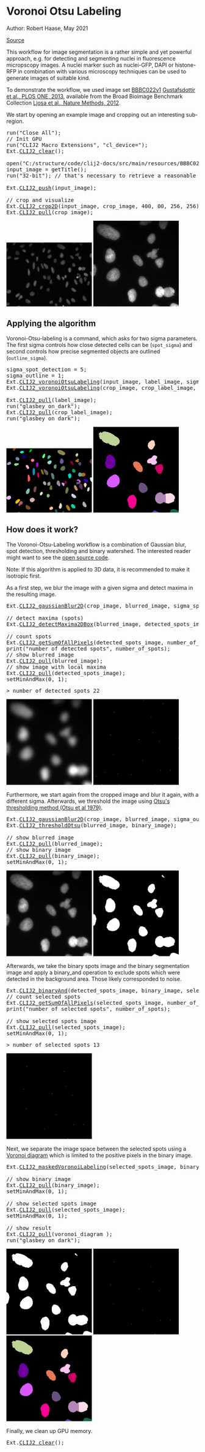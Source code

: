 

# Voronoi Otsu Labeling
Author: Robert Haase, May 2021

[Source](https://github.com/clij/clij2-docs/tree/master/src/main/macro/voronoi_otsu_labeling.ijm)

This workflow for image segmentation is a rather simple and yet powerful approach, e.g. for detecting and segmenting nuclei in fluorescence micropscopy images. A nuclei marker such as nuclei-GFP, DAPI or histone-RFP in combination with various microscopy techniques can be used to generate images of suitable kind.

To demonstrate the workflow, we used image set [BBBC022v1](https://bbbc.broadinstitute.org/bbbc/BBBC022) [Gustafsdottir et al., PLOS ONE, 2013](http://dx.doi.org/10.1371/journal.pone.0080999), available from the Broad Bioimage Benchmark Collection [Ljosa et al., Nature Methods, 2012](http://dx.doi.org/10.1038/nmeth.2083).

We start by opening an example image and cropping out an interesting sub-region.

<pre class="highlight">
run("Close All");
// Init GPU
run("CLIJ2 Macro Extensions", "cl_device=");
Ext.<a href="https://clij.github.io/clij2-docs/reference_clear">CLIJ2_clear</a>();

open("C:/structure/code/clij2-docs/src/main/resources/BBBC022/IXMtest_A01_s1_w164FBEEF7-F77C-4892-86F5-72D0160D4FB2.tif");
input_image = getTitle();
run("32-bit"); // that's necessary to retrieve a reasonable spot detection result

Ext.<a href="https://clij.github.io/clij2-docs/reference_push">CLIJ2_push</a>(input_image);

// crop and visualize
Ext.<a href="https://clij.github.io/clij2-docs/reference_crop2D">CLIJ2_crop2D</a>(input_image, crop_image, 400, 00, 256, 256);
Ext.<a href="https://clij.github.io/clij2-docs/reference_pull">CLIJ2_pull</a>(crop_image);
</pre>
<a href="image_1621874721153.png"><img src="image_1621874721153.png" width="224" alt="IXMtest_A01_s1_w164FBEEF7-F77C-4892-86F5-72D0160D4FB2.tif"/></a>
<a href="image_1621874722023.png"><img src="image_1621874722023.png" width="224" alt="CLIJ2_crop2D_result206"/></a>

## Applying the algorithm
Voronoi-Otsu-labeling is a command, which asks for two sigma parameters. 
The first sigma controls how close detected cells can be (`spot_sigma`) 
and second controls how precise segmented objects are outlined (`outline_sigma`).

<pre class="highlight">
sigma_spot_detection = 5;
sigma_outline = 1;
Ext.<a href="https://clij.github.io/clij2-docs/reference_voronoiOtsuLabeling">CLIJ2_voronoiOtsuLabeling</a>(input_image, label_image, sigma_spot_detection, sigma_outline);
Ext.<a href="https://clij.github.io/clij2-docs/reference_voronoiOtsuLabeling">CLIJ2_voronoiOtsuLabeling</a>(crop_image, crop_label_image, sigma_spot_detection, sigma_outline);

Ext.<a href="https://clij.github.io/clij2-docs/reference_pull">CLIJ2_pull</a>(label_image);
run("glasbey_on_dark");
Ext.<a href="https://clij.github.io/clij2-docs/reference_pull">CLIJ2_pull</a>(crop_label_image);
run("glasbey_on_dark");
</pre>
<a href="image_1621874722333.png"><img src="image_1621874722333.png" width="224" alt="CLIJ2_voronoiOtsuLabeling_result207"/></a>
<a href="image_1621874722395.png"><img src="image_1621874722395.png" width="224" alt="CLIJ2_voronoiOtsuLabeling_result208"/></a>

## How does it work?
The Voronoi-Otsu-Labeling workflow is a combination of Gaussian blur, spot detection, 
thresholding and binary watershed. The interested reader might want to see the 
[open source code](https://github.com/clij/clij2/blob/master/src/main/java/net/haesleinhuepf/clij2/plugins/VoronoiOtsuLabeling.java).

Note: If this algorithm is applied to 3D data, it is recommended to make it isotropic first.

As a first step, we blur the image with a given sigma and detect maxima in the resulting image.

<pre class="highlight">
Ext.<a href="https://clij.github.io/clij2-docs/reference_gaussianBlur2D">CLIJ2_gaussianBlur2D</a>(crop_image, blurred_image, sigma_spot_detection, sigma_spot_detection);

// detect maxima (spots)
Ext.<a href="https://clij.github.io/clij2-docs/reference_detectMaxima2DBox">CLIJ2_detectMaxima2DBox</a>(blurred_image, detected_spots_image, 0, 0);

// count spots
Ext.<a href="https://clij.github.io/clij2-docs/reference_getSumOfAllPixels">CLIJ2_getSumOfAllPixels</a>(detected_spots_image, number_of_spots);
print("number of detected spots", number_of_spots);
// show blurred image
Ext.<a href="https://clij.github.io/clij2-docs/reference_pull">CLIJ2_pull</a>(blurred_image);
// show image with local maxima
Ext.<a href="https://clij.github.io/clij2-docs/reference_pull">CLIJ2_pull</a>(detected_spots_image);
setMinAndMax(0, 1);
</pre>
<pre>
> number of detected spots 22
</pre>
<a href="image_1621874722498.png"><img src="image_1621874722498.png" width="224" alt="CLIJ2_gaussianBlur2D_result209"/></a>
<a href="image_1621874722514.png"><img src="image_1621874722514.png" width="224" alt="CLIJ2_detectMaxima2DBox_result210"/></a>

Furthermore, we start again from the cropped image and blur it again, with a 
different sigma. Afterwards, we threshold the image using 
[Otsu's thresholding method (Otsu et al 1979)](https://doi.org/10.1109%2FTSMC.1979.4310076).

<pre class="highlight">
Ext.<a href="https://clij.github.io/clij2-docs/reference_gaussianBlur2D">CLIJ2_gaussianBlur2D</a>(crop_image, blurred_image, sigma_outline, sigma_outline);
Ext.<a href="https://clij.github.io/clij2-docs/reference_thresholdOtsu">CLIJ2_thresholdOtsu</a>(blurred_image, binary_image);

// show blurred image
Ext.<a href="https://clij.github.io/clij2-docs/reference_pull">CLIJ2_pull</a>(blurred_image);
// show binary image
Ext.<a href="https://clij.github.io/clij2-docs/reference_pull">CLIJ2_pull</a>(binary_image);
setMinAndMax(0, 1);
</pre>
<a href="image_1621874722610.png"><img src="image_1621874722610.png" width="224" alt="CLIJ2_gaussianBlur2D_result209"/></a>
<a href="image_1621874722673.png"><img src="image_1621874722673.png" width="224" alt="CLIJ2_thresholdOtsu_result211"/></a>

Afterwards, we take the binary spots image and the binary segmentation image 
and apply a binary_and operation to exclude spots which were detected in the 
background area. Those likely corresponded to noise.

<pre class="highlight">
Ext.<a href="https://clij.github.io/clij2-docs/reference_binaryAnd">CLIJ2_binaryAnd</a>(detected_spots_image, binary_image, selected_spots_image);
// count selected spots
Ext.<a href="https://clij.github.io/clij2-docs/reference_getSumOfAllPixels">CLIJ2_getSumOfAllPixels</a>(selected_spots_image, number_of_spots);
print("number of selected spots", number_of_spots);

// show selected spots image
Ext.<a href="https://clij.github.io/clij2-docs/reference_pull">CLIJ2_pull</a>(selected_spots_image);
setMinAndMax(0, 1);
</pre>
<pre>
> number of selected spots 13
</pre>
<a href="image_1621874722723.png"><img src="image_1621874722723.png" width="224" alt="CLIJ2_binaryAnd_result212"/></a>

Next, we separate the image space between the selected spots using a 
[Voronoi diagram](https://en.wikipedia.org/wiki/Voronoi_diagram#References)
which is limited to the positive pixels in the binary image.

<pre class="highlight">
Ext.<a href="https://clij.github.io/clij2-docs/reference_maskedVoronoiLabeling">CLIJ2_maskedVoronoiLabeling</a>(selected_spots_image, binary_image, voronoi_diagram );

// show binary image
Ext.<a href="https://clij.github.io/clij2-docs/reference_pull">CLIJ2_pull</a>(binary_image);
setMinAndMax(0, 1);

// show selected spots image
Ext.<a href="https://clij.github.io/clij2-docs/reference_pull">CLIJ2_pull</a>(selected_spots_image);
setMinAndMax(0, 1);

// show result
Ext.<a href="https://clij.github.io/clij2-docs/reference_pull">CLIJ2_pull</a>(voronoi_diagram );
run("glasbey_on_dark");
</pre>
<a href="image_1621874722903.png"><img src="image_1621874722903.png" width="224" alt="CLIJ2_thresholdOtsu_result211"/></a>
<a href="image_1621874722919.png"><img src="image_1621874722919.png" width="224" alt="CLIJ2_binaryAnd_result212"/></a>
<a href="image_1621874722934.png"><img src="image_1621874722934.png" width="224" alt="CLIJ2_maskedVoronoiLabeling_result213"/></a>

Finally, we clean up GPU memory.

<pre class="highlight">
Ext.<a href="https://clij.github.io/clij2-docs/reference_clear">CLIJ2_clear</a>();
</pre>




